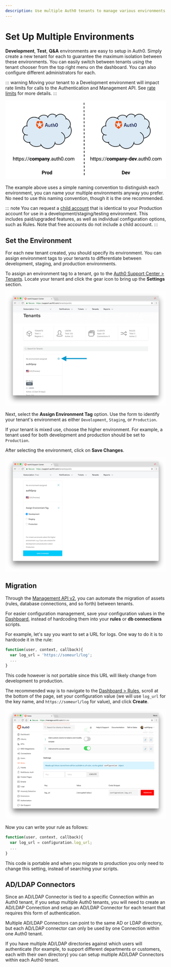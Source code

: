 ```yaml
---
description: Use multiple Auth0 tenants to manage various environments.
---
```

# Set Up Multiple Environments

__Development__, __Test__, __Q&A__ environments are easy to setup in Auth0. Simply create a new tenant for each to guarantee the maximum isolation between these environments. You can easily switch between tenants using the tenant chooser from the top right menu on the dashboard. You can also configure different administrators for each.

::: warning
Moving your tenant to a Development environment will impact rate limits for calls to the Authentication and Management API. See [rate limits](https://auth0.com/docs/policies/rate-limits) for more details.
:::

![](/media/articles/lifecycle/environments.png)

The example above uses a simple naming convention to distinguish each environment, you can name your multiple environments anyway you prefer. No need to use this naming convention, though it is the one recommended.

::: note
You can request a [child account](/dev-lifecycle/child-tenants) that is identical to your Production account for use in a development/staging/testing environment. This includes paid/upgraded features, as well as individual configuration options, such as Rules. Note that free accounts do not include a child account.
:::

## Set the Environment

For each new tenant created, you should specify its environment. You can assign environment tags to your tenants to differentiate between development, staging, and production environments.

To assign an environment tag to a tenant, go to the [Auth0 Support Center > Tenants](${env.DOMAIN_URL_SUPPORT}/tenants/public). Locate your tenant and click the gear icon to bring up the **Settings** section.

![Support Center Tenants](/media/articles/clients/support-tenants.png)

Next, select the **Assign Environment Tag** option. Use the form to identify your tenant's environment as either `Development`, `Staging`, or `Production`.

If your tenant is mixed use, choose the higher environment. For example, a tenant used for both development and production should be set to `Production`.

After selecting the environment, click on **Save Changes**.

![Support Center Tenants Settings](/media/articles/clients/support-tenants-settings.png)

## Migration

Through the [Management API v2](/api/management/v2), you can automate the migration of assets (rules, database connections, and so forth) between tenants.

For easier configuration management, save your configuration values in the [Dashboard](${manage_url}/#/rules), instead of hardcoding them into your __rules__ or __db connections__ scripts.

For example, let's say you want to set a URL for logs. One way to do it is to hardcode it in the rule:

```js
function(user, context, callback){
  var log_url = 'https://someurl/log';
  ...
}
```

This code however is not portable since this URL will likely change from development to production.

The recommended way is to navigate to the [Dashboard > Rules](${manage_url}/#/rules), scroll at the bottom of the page, set your configuration value (we will use `log_url` for the key name, and `https://someurl/log` for value), and click __Create__.

![Rules Configuration Values](/media/articles/lifecycle/rules-conf-values.png)

Now you can write your rule as follows:

```js
function(user, context, callback){
  var log_url = configuration.log_url;
  ...
}
```

This code is portable and when you migrate to production you only need to change this setting, instead of searching your scripts.

## AD/LDAP Connectors

Since an AD/LDAP Connector is tied to a specific Connection within an Auth0 tenant, if you setup multiple Auth0 tenants, you will need to create an AD/LDAP Connection and setup an AD/LDAP Connector for each tenant that requires this form of authentication.

Multiple AD/LDAP Connectors can point to the same AD or LDAP directory, but each AD/LDAP connector can only be used by one Connection within one Auth0 tenant.

If you have multiple AD/LDAP directories against which users will authenticate (for example, to support different departments or customers, each with their own directory) you can setup multiple AD/LDAP Connectors within each Auth0 tenant.
